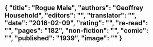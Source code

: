 {
 "title": "Rogue Male",
 "authors": "Geoffrey Household",
 "editors": "",
 "translator": "",
 "date": "2016-02-09",
 "rating": "",
 "re-read": "",
 "pages": "182",
 "non-fiction": "",
 "comic": "",
 "published": "1939",
 "image": ""
}
---

